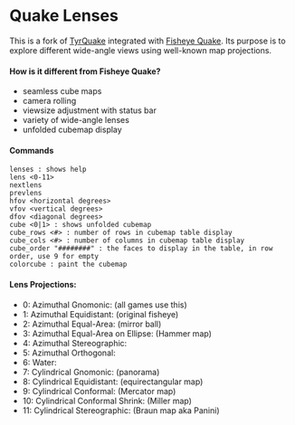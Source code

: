 # Quake Lenses

This is a fork of [TyrQuake](http://disenchant.net/engine.html) integrated with [Fisheye Quake](http://strlen.com/gfxengine/fisheyequake/). Its purpose is to explore different wide-angle views using well-known map projections.

#### How is it different from Fisheye Quake?
* seamless cube maps
* camera rolling
* viewsize adjustment with status bar
* variety of wide-angle lenses
* unfolded cubemap display

#### Commands
    lenses : shows help
    lens <0-11>
    nextlens
    prevlens
    hfov <horizontal degrees>
    vfov <vertical degrees>
    dfov <diagonal degrees>
    cube <0|1> : shows unfolded cubemap
    cube_rows <#> : number of rows in cubemap table display
    cube_cols <#> : number of columns in cubemap table display
    cube_order "########" : the faces to display in the table, in row order, use 9 for empty
    colorcube : paint the cubemap

#### Lens Projections:
* 0: Azimuthal Gnomonic: (all games use this)
* 1: Azimuthal Equidistant: (original fisheye)
* 2: Azimuthal Equal-Area: (mirror ball)
* 3: Azimuthal Equal-Area on Ellipse: (Hammer map)
* 4: Azimuthal Stereographic:
* 5: Azimuthal Orthogonal:
* 6: Water:
* 7: Cylindrical Gnomonic: (panorama)
* 8: Cylindrical Equidistant: (equirectangular map)
* 9: Cylindrical Conformal: (Mercator map)
* 10: Cylindrical Conformal Shrink: (Miller map)
* 11: Cylindrical Stereographic: (Braun map aka Panini)

